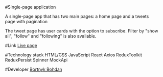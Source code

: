 #Single-page application

A single-page app that has two main pages: a home page and a tweets page with
pagination

The tweet page has user cards with the option to subscribe. Filter by "show
all", "follow" and "following" is also available.

#Link [Live page](https://kuzen0211.github.io/test-task/)

#Technology stack HTML/CSS JavaScript React Axios ReduxToolkit ReduxPersist
Spinner MockApi

#Developer [Bortnyk Bohdan](https://github.com/kuzen0211)
